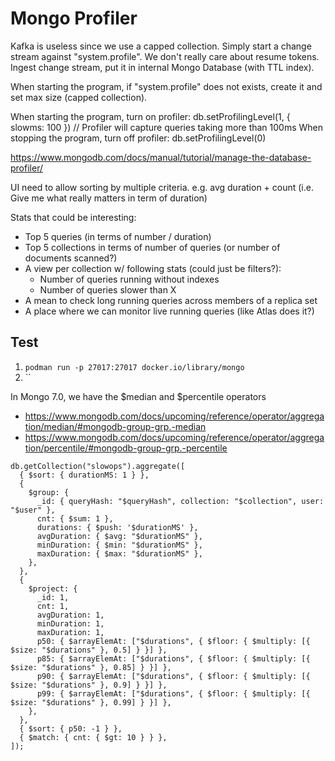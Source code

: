 # Mongo Profiler

Kafka is useless since we use a capped collection. Simply start a change stream against "system.profile". We don't really care about resume tokens.
Ingest change stream, put it in internal Mongo Database (with TTL index).

When starting the program, if "system.profile" does not exists, create it and set max size (capped collection).

When starting the program, turn on profiler: db.setProfilingLevel(1, { slowms: 100 }) // Profiler will capture queries taking more than 100ms
When stopping the program, turn off profiler: db.setProfilingLevel(0)

https://www.mongodb.com/docs/manual/tutorial/manage-the-database-profiler/

UI need to allow sorting by multiple criteria. e.g. avg duration + count (i.e. Give me what really matters in term of duration)

Stats that could be interesting:
 - Top 5 queries (in terms of number / duration)
 - Top 5 collections in terms of number of queries (or number of documents scanned?)
 - A view per collection w/ following stats (could just be filters?):
    - Number of queries running without indexes
    - Number of queries slower than X
 - A mean to check long running queries across members of a replica set
 - A place where we can monitor live running queries (like Atlas does it?)

## Test

1. `podman run -p 27017:27017 docker.io/library/mongo`
1. ``

In Mongo 7.0, we have the $median and $percentile operators
- https://www.mongodb.com/docs/upcoming/reference/operator/aggregation/median/#mongodb-group-grp.-median
- https://www.mongodb.com/docs/upcoming/reference/operator/aggregation/percentile/#mongodb-group-grp.-percentile

```
db.getCollection("slowops").aggregate([
  { $sort: { durationMS: 1 } },
  {
    $group: {
      _id: { queryHash: "$queryHash", collection: "$collection", user: "$user" },
      cnt: { $sum: 1 },
      durations: { $push: '$durationMS' },
      avgDuration: { $avg: "$durationMS" },
      minDuration: { $min: "$durationMS" },
      maxDuration: { $max: "$durationMS" },
    },
  },
  {
    $project: {
      _id: 1,
      cnt: 1,
      avgDuration: 1,
      minDuration: 1,
      maxDuration: 1,
      p50: { $arrayElemAt: ["$durations", { $floor: { $multiply: [{ $size: "$durations" }, 0.5] } }] },
      p85: { $arrayElemAt: ["$durations", { $floor: { $multiply: [{ $size: "$durations" }, 0.85] } }] },
      p90: { $arrayElemAt: ["$durations", { $floor: { $multiply: [{ $size: "$durations" }, 0.9] } }] },
      p99: { $arrayElemAt: ["$durations", { $floor: { $multiply: [{ $size: "$durations" }, 0.99] } }] },
    },
  },
  { $sort: { p50: -1 } },
  { $match: { cnt: { $gt: 10 } } },
]);
```
